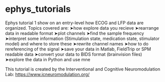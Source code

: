# ephys_tutorials

Ephys tutorial 1 show on an entry-level how ECOG and LFP data are organized. Topics covered are:
➤how explore data you recieve
➤rearrange data in readable format
➤plot channels
➤find the sample frequency
➤interpret some information (Stimulation state, medication state, stimulator model) and where to store these
➤rewrite channel names
➤how to do rereferencing of the signal
➤save your data in Matlab, FieldTrip or SPM readable data
➤convert your data to BIDS format (brainvision files)
➤explore the data in Python and use mne

This tutorial is created by the Interventional and Cognitive Neuromodulation Lab: https://www.icneuromodulation.org/
